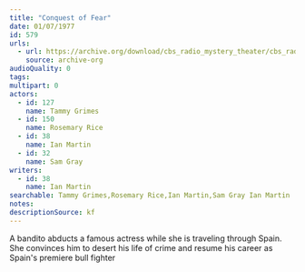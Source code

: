 ```yaml
---
title: "Conquest of Fear"
date: 01/07/1977
id: 579
urls: 
  - url: https://archive.org/download/cbs_radio_mystery_theater/cbs_radio_mystery_theater-0551-0600.zip/cbs_radio_mystery_theater-0551-0600%2Fcbsrmt_0579_conquest_of_fear.mp3
    source: archive-org
audioQuality: 0
tags: 
multipart: 0
actors:  
  - id: 127
    name: Tammy Grimes  
  - id: 150
    name: Rosemary Rice  
  - id: 38
    name: Ian Martin  
  - id: 32
    name: Sam Gray
writers:  
  - id: 38
    name: Ian Martin
searchable: Tammy Grimes,Rosemary Rice,Ian Martin,Sam Gray Ian Martin
notes: 
descriptionSource: kf
---
```

A bandito abducts a famous actress while she is traveling through Spain. She convinces him to desert his life of crime and resume his career as Spain's premiere bull fighter